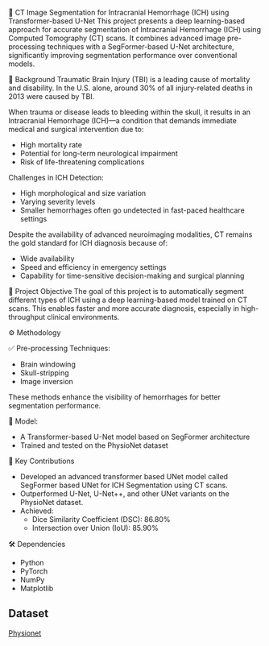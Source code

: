 🧠 CT Image Segmentation for Intracranial Hemorrhage (ICH) using Transformer-based U-Net
This project presents a deep learning-based approach for accurate segmentation of Intracranial Hemorrhage (ICH) using Computed Tomography (CT) scans. It combines advanced image pre-processing techniques with a SegFormer-based U-Net architecture, significantly improving segmentation performance over conventional models.

📌 Background
Traumatic Brain Injury (TBI) is a leading cause of mortality and disability. In the U.S. alone, around 30% of all injury-related deaths in 2013 were caused by TBI.

When trauma or disease leads to bleeding within the skull, it results in an Intracranial Hemorrhage (ICH)—a condition that demands immediate medical and surgical intervention due to:
* High mortality rate
* Potential for long-term neurological impairment
* Risk of life-threatening complications

Challenges in ICH Detection:
* High morphological and size variation
* Varying severity levels
* Smaller hemorrhages often go undetected in fast-paced healthcare settings

Despite the availability of advanced neuroimaging modalities, CT remains the gold standard for ICH diagnosis because of:
* Wide availability
* Speed and efficiency in emergency settings
* Capability for time-sensitive decision-making and surgical planning

🎯 Project Objective
The goal of this project is to automatically segment different types of ICH using a deep learning-based model trained on CT scans. This enables faster and more accurate diagnosis, especially in high-throughput clinical environments.


⚙️ Methodology

✅ Pre-processing Techniques:
* Brain windowing
* Skull-stripping
* Image inversion

These methods enhance the visibility of hemorrhages for better segmentation performance.


🧠 Model:

* A Transformer-based U-Net model based on SegFormer architecture
* Trained and tested on the PhysioNet dataset


🚀 Key Contributions

* Developed an advanced transformer based UNet model called SegFormer based UNet for ICH Segmentation using CT scans.
* Outperformed U-Net, U-Net++, and other UNet variants on the PhysioNet dataset.
* Achieved:
  * Dice Similarity Coefficient (DSC): 86.80%
  * Intersection over Union (IoU): 85.90%


🛠️ Dependencies

* Python
* PyTorch
* NumPy
* Matplotlib


## Dataset
[Physionet](https://physionet.org/content/ct-ich/1.3.1/)
